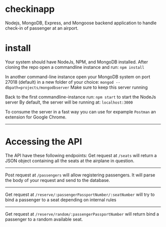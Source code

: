 # checkinapp
Nodejs, MongoDB, Express, and Mongoose backend application to handle check-in of passenger at an airport.


# install
Your system should have NodeJs, NPM, and MongoDB installed.
After cloning the repo open a commandline instance and run:
`npm install`

In another command-line instance open your MongoDB system on port 27018 (default) in a new folder of your choice:
`mongod --dbpath=projects/mongodbserver`
Make sure to keep this server running

Back to the first commandline-instance run:
`npm start` to start the NodeJs server
By default, the server will be running at: `localhost:3000`

To consume the server in a fast way you can use for expample `Postman` an extension for Google Chrome.

---

# Accessing the API
The API have these following endpoints:
Get request at `/seats` will return a JSON object containing all the seats at the airplane in question.
***
Post request at `/passengers` will allow registering passengers. It will parse the body of your request and send to the database.
***
Get request at `/reserve/:passengerPassportNumber/:seatNumber` will try to bind a passenger to a seat depending on internal rules
***
Get request at `/reserve/random/:passengerPassportNumber` will return bind a passenger to a random available seat.
